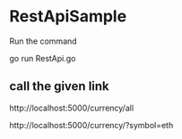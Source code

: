 # RestApiSample

Run the command 
 
go run RestApi.go


## call the given link
http://localhost:5000/currency/all

http://localhost:5000/currency/?symbol=eth

